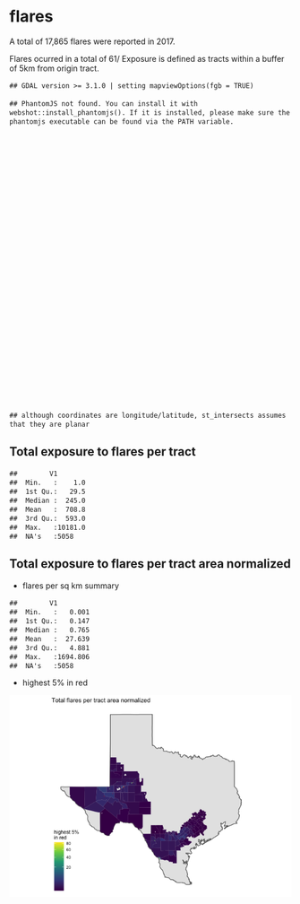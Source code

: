 
# flares

<!-- ```{python} -->
<!-- import wget -->
<!-- from zipfile import ZipFile -->
<!-- import os -->
<!-- url = 'https://www2.census.gov/geo/tiger/TIGER2016/TRACT/tl_2016_48_tract.zip' -->
<!-- wget.download(url, os.path.expanduser('~/tmp')) -->
<!-- file_name = os.path.expanduser('~/tmp/tl_2016_48_tract.zip') -->
<!-- ZipFile(file_name, 'r').extractall(os.path.expanduser('~/tmp/tl_2016_48_tract/')) -->
<!-- os.system("ls ~/tmp/tl_2016_48_tract/") -->
<!-- ``` -->

A total of 17,865 flares were reported in 2017.

Flares ocurred in a total of 61/ Exposure is defined as tracts within a
buffer of 5km from origin tract.

    ## GDAL version >= 3.1.0 | setting mapviewOptions(fgb = TRUE)

    ## PhantomJS not found. You can install it with webshot::install_phantomjs(). If it is installed, please make sure the phantomjs executable can be found via the PATH variable.

<div id="htmlwidget-e7913da7406e9b77e9c3" style="width:672px;height:480px;" class="leaflet html-widget"></div>
<script type="application/json" data-for="htmlwidget-e7913da7406e9b77e9c3">{"x":{"options":{"minZoom":1,"maxZoom":52,"crs":{"crsClass":"L.CRS.EPSG3857","code":null,"proj4def":null,"projectedBounds":null,"options":{}},"preferCanvas":false,"bounceAtZoomLimits":false,"maxBounds":[[[-90,-370]],[[90,370]]]},"calls":[{"method":"addProviderTiles","args":["CartoDB.Positron","CartoDB.Positron","CartoDB.Positron",{"errorTileUrl":"","noWrap":false,"detectRetina":false,"pane":"tilePane"}]},{"method":"addProviderTiles","args":["CartoDB.DarkMatter","CartoDB.DarkMatter","CartoDB.DarkMatter",{"errorTileUrl":"","noWrap":false,"detectRetina":false,"pane":"tilePane"}]},{"method":"addProviderTiles","args":["OpenStreetMap","OpenStreetMap","OpenStreetMap",{"errorTileUrl":"","noWrap":false,"detectRetina":false,"pane":"tilePane"}]},{"method":"addProviderTiles","args":["Esri.WorldImagery","Esri.WorldImagery","Esri.WorldImagery",{"errorTileUrl":"","noWrap":false,"detectRetina":false,"pane":"tilePane"}]},{"method":"addProviderTiles","args":["OpenTopoMap","OpenTopoMap","OpenTopoMap",{"errorTileUrl":"","noWrap":false,"detectRetina":false,"pane":"tilePane"}]},{"method":"createMapPane","args":["polygon",420]},{"method":"addFlatGeoBuf","args":["origin_buffer_sf","origin_buffer_sf",null,true,"mvFeatureId",{"radius":6,"stroke":true,"color":"#333333","weight":0.5,"opacity":0.9,"fill":true,"fillColor":"#6666FF","fillOpacity":0.6},{"className":"","pane":"polygon"},"mapview-popup",{"radius":{"to":[3,15],"from":[3,15]},"weight":{"to":[1,10],"from":[1,10]},"opacity":{"to":[0,1],"from":[0,1]},"fillOpacity":{"to":[0,1],"from":[0,1]}}]},{"method":"addScaleBar","args":[{"maxWidth":100,"metric":true,"imperial":true,"updateWhenIdle":true,"position":"bottomleft"}]},{"method":"addHomeButton","args":[-104.947396173946,27.5214610577505,-96.2468912698809,33.4136115168716,"origin_buffer_sf","Zoom to origin_buffer_sf","<strong> origin_buffer_sf <\/strong>","bottomright"]},{"method":"addLayersControl","args":[["CartoDB.Positron","CartoDB.DarkMatter","OpenStreetMap","Esri.WorldImagery","OpenTopoMap"],"origin_buffer_sf",{"collapsed":true,"autoZIndex":true,"position":"topleft"}]},{"method":"addLegend","args":[{"colors":["#6666FF"],"labels":["origin_buffer_sf"],"na_color":null,"na_label":"NA","opacity":1,"position":"topright","type":"factor","title":"","extra":null,"layerId":null,"className":"info legend","group":"origin_buffer_sf"}]}],"fitBounds":[27.5214610577505,-104.947396173946,33.4136115168716,-96.2468912698809,[]]},"evals":[],"jsHooks":{"render":[{"code":"function(el, x, data) {\n  return (\n      function(el, x, data) {\n      // get the leaflet map\n      var map = this; //HTMLWidgets.find('#' + el.id);\n      // we need a new div element because we have to handle\n      // the mouseover output separately\n      // debugger;\n      function addElement () {\n      // generate new div Element\n      var newDiv = $(document.createElement('div'));\n      // append at end of leaflet htmlwidget container\n      $(el).append(newDiv);\n      //provide ID and style\n      newDiv.addClass('lnlt');\n      newDiv.css({\n      'position': 'relative',\n      'bottomleft':  '0px',\n      'background-color': 'rgba(255, 255, 255, 0.7)',\n      'box-shadow': '0 0 2px #bbb',\n      'background-clip': 'padding-box',\n      'margin': '0',\n      'padding-left': '5px',\n      'color': '#333',\n      'font': '9px/1.5 \"Helvetica Neue\", Arial, Helvetica, sans-serif',\n      'z-index': '700',\n      });\n      return newDiv;\n      }\n\n\n      // check for already existing lnlt class to not duplicate\n      var lnlt = $(el).find('.lnlt');\n\n      if(!lnlt.length) {\n      lnlt = addElement();\n\n      // grab the special div we generated in the beginning\n      // and put the mousmove output there\n\n      map.on('mousemove', function (e) {\n      if (e.originalEvent.ctrlKey) {\n      if (document.querySelector('.lnlt') === null) lnlt = addElement();\n      lnlt.text(\n                           ' lon: ' + (e.latlng.lng).toFixed(5) +\n                           ' | lat: ' + (e.latlng.lat).toFixed(5) +\n                           ' | zoom: ' + map.getZoom() +\n                           ' | x: ' + L.CRS.EPSG3857.project(e.latlng).x.toFixed(0) +\n                           ' | y: ' + L.CRS.EPSG3857.project(e.latlng).y.toFixed(0) +\n                           ' | epsg: 3857 ' +\n                           ' | proj4: +proj=merc +a=6378137 +b=6378137 +lat_ts=0.0 +lon_0=0.0 +x_0=0.0 +y_0=0 +k=1.0 +units=m +nadgrids=@null +no_defs ');\n      } else {\n      if (document.querySelector('.lnlt') === null) lnlt = addElement();\n      lnlt.text(\n                      ' lon: ' + (e.latlng.lng).toFixed(5) +\n                      ' | lat: ' + (e.latlng.lat).toFixed(5) +\n                      ' | zoom: ' + map.getZoom() + ' ');\n      }\n      });\n\n      // remove the lnlt div when mouse leaves map\n      map.on('mouseout', function (e) {\n      var strip = document.querySelector('.lnlt');\n      if( strip !==null) strip.remove();\n      });\n\n      };\n\n      //$(el).keypress(67, function(e) {\n      map.on('preclick', function(e) {\n      if (e.originalEvent.ctrlKey) {\n      if (document.querySelector('.lnlt') === null) lnlt = addElement();\n      lnlt.text(\n                      ' lon: ' + (e.latlng.lng).toFixed(5) +\n                      ' | lat: ' + (e.latlng.lat).toFixed(5) +\n                      ' | zoom: ' + map.getZoom() + ' ');\n      var txt = document.querySelector('.lnlt').textContent;\n      console.log(txt);\n      //txt.innerText.focus();\n      //txt.select();\n      setClipboardText('\"' + txt + '\"');\n      }\n      });\n\n      }\n      ).call(this.getMap(), el, x, data);\n}","data":null},{"code":"function(el, x, data) {\n  return (function(el,x,data){\n           var map = this;\n\n           map.on('keypress', function(e) {\n               console.log(e.originalEvent.code);\n               var key = e.originalEvent.code;\n               if (key === 'KeyE') {\n                   var bb = this.getBounds();\n                   var txt = JSON.stringify(bb);\n                   console.log(txt);\n\n                   setClipboardText('\\'' + txt + '\\'');\n               }\n           })\n        }).call(this.getMap(), el, x, data);\n}","data":null}]}}</script>

    ## although coordinates are longitude/latitude, st_intersects assumes that they are planar

## Total exposure to flares per tract

    ##        V1         
    ##  Min.   :    1.0  
    ##  1st Qu.:   29.5  
    ##  Median :  245.0  
    ##  Mean   :  708.8  
    ##  3rd Qu.:  593.0  
    ##  Max.   :10181.0  
    ##  NA's   :5058

## Total exposure to flares per tract area normalized

-   flares per sq km summary

<!-- -->

    ##        V1          
    ##  Min.   :   0.001  
    ##  1st Qu.:   0.147  
    ##  Median :   0.765  
    ##  Mean   :  27.639  
    ##  3rd Qu.:   4.881  
    ##  Max.   :1694.806  
    ##  NA's   :5058

-   highest 5% in red

![](5km_files/figure-gfm/unnamed-chunk-15-1.png)<!-- -->

<div id="htmlwidget-00ba4b35d77ff178e6e2" style="width:672px;height:480px;" class="leaflet html-widget"></div>
<script type="application/json" data-for="htmlwidget-00ba4b35d77ff178e6e2">{"x":{"options":{"crs":{"crsClass":"L.CRS.EPSG3857","code":null,"proj4def":null,"projectedBounds":null,"options":{}}},"calls":[{"method":"addProviderTiles","args":["OpenStreetMap",null,null,{"errorTileUrl":"","noWrap":false,"detectRetina":false}]},{"method":"addPolygons","args":[[[[{"lng":[-101.465836,-101.464688,-101.464373,-101.463241,-101.462066,-101.461173,-101.460312,-101.460308,-101.460472,-101.459801,-101.458669,-101.457618,-101.457702,-101.458004,-101.458355,-101.458507,-101.458613,-101.458668,-101.458949,-101.459259,-101.459541,-101.459587,-101.459472,-101.458779,-101.459057,-101.459326,-101.459456,-101.459544,-101.459629,-101.45971,-101.459818,-101.460025,-101.460223,-101.460321,-101.460391,-101.460533,-101.460711,-101.460755,-101.46102,-101.461513,-101.461737,-101.461876,-101.463109,-101.462543,-101.462084,-101.45975,-101.459331,-101.458752,-101.458304,-101.457805,-101.457323,-101.456844,-101.455915,-101.454793,-101.453491,-101.453226,-101.452966,-101.452908,-101.452712,-101.452643,-101.452453,-101.452409,-101.452163,-101.451896,-101.45176,-101.451501,-101.451374,-101.451225,-101.451092,-101.450825,-101.450591,-101.45056,-101.45018,-101.450074,-101.449912,-101.449805,-101.44969,-101.449517,-101.449313,-101.449173,-101.449038,-101.448896,-101.448065,-101.448039,-101.447979,-101.447688,-101.447561,-101.44718,-101.446797,-101.447582,-101.448534,-101.448603,-101.44865,-101.448674,-101.448745,-101.448984,-101.449238,-101.449391,-101.449477,-101.449874,-101.451056,-101.451102,-101.451263,-101.45138,-101.451515,-101.451586,-101.451619,-101.451645,-101.451703,-101.451774,-101.45189,-101.451935,-101.45211,-101.452233,-101.452479,-101.45255,-101.452608,-101.452686,-101.452731,-101.452964,-101.453106,-101.45319,-101.453332,-101.453416,-101.453636,-101.454438,-101.454858,-101.454949,-101.455026,-101.455046,-101.455033,-101.455065,-101.455214,-101.455492,-101.455731,-101.455977,-101.456099,-101.456119,-101.456151,-101.456177,-101.456319,-101.456416,-101.456629,-101.456726,-101.456733,-101.45672,-101.456578,-101.456577,-101.456616,-101.456778,-101.456868,-101.457347,-101.45756,-101.457787,-101.457793,-101.457787,-101.457754,-101.457754,-101.457761,-101.45778,-101.457858,-101.457994,-101.458188,-101.458356,-101.458744,-101.459371,-101.459875,-101.460082,-101.460185,-101.460301,-101.460489,-101.460547,-101.46057,-101.460573,-101.460663,-101.460701,-101.460844,-101.460961,-101.462092,-101.462654,-101.463094,-101.463173,-101.463475,-101.463564,-101.46359,-101.463681,-101.463822,-101.463854,-101.464153,-101.4643,-101.464386,-101.46469,-101.464995,-101.465309,-101.465457,-101.465543,-101.465836],"lat":[32.239654,32.239933,32.238956,32.239213,32.239486,32.239699,32.239868,32.240012,32.240599,32.240747,32.24101,32.241249,32.241497,32.242447,32.24342,32.243949,32.244295,32.244441,32.245438,32.24642,32.247273,32.247357,32.247389,32.247587,32.248514,32.249384,32.24978,32.249993,32.250062,32.250137,32.250214,32.250345,32.250418,32.250708,32.250943,32.251392,32.251669,32.251776,32.252228,32.252468,32.252573,32.252626,32.2546,32.254845,32.255023,32.255986,32.256138,32.256234,32.256341,32.256379,32.256417,32.256456,32.256552,32.256811,32.257128,32.256307,32.255466,32.255274,32.254643,32.254446,32.253755,32.253611,32.252791,32.251939,32.251503,32.2507,32.250279,32.249785,32.249361,32.248461,32.247718,32.247619,32.24642,32.246066,32.245545,32.245168,32.244771,32.244222,32.243558,32.24317,32.242708,32.242204,32.239531,32.239446,32.239249,32.238293,32.237893,32.236626,32.235355,32.235155,32.236294,32.236404,32.236522,32.236644,32.238072,32.238031,32.237971,32.237955,32.237948,32.237955,32.237982,32.237938,32.237698,32.237603,32.237522,32.237467,32.237428,32.237361,32.236884,32.236736,32.23662,32.236604,32.236587,32.23657,32.236582,32.236598,32.236626,32.236669,32.236714,32.237126,32.237225,32.237268,32.237291,32.237312,32.237312,32.237175,32.237076,32.237026,32.236933,32.236845,32.236488,32.236389,32.236251,32.236069,32.235801,32.235493,32.235311,32.235267,32.235059,32.23502,32.234872,32.234811,32.234679,32.234575,32.234541,32.234476,32.234273,32.234178,32.234146,32.234057,32.234042,32.23402,32.234046,32.234206,32.234256,32.234311,32.234426,32.23453,32.234564,32.234591,32.234641,32.234641,32.234597,32.234492,32.234096,32.233629,32.233217,32.232991,32.23276,32.232552,32.232298,32.232238,32.232152,32.232138,32.231974,32.231934,32.231782,32.231579,32.230995,32.230809,32.23062,32.230863,32.231596,32.231828,32.231944,32.232247,32.23276,32.232869,32.233849,32.234524,32.2348,32.235768,32.2367,32.237705,32.238304,32.238701,32.239654]}]],[[{"lng":[-102.316873,-102.316301,-102.31564,-102.315087,-102.314541,-102.312664,-102.31194,-102.311499,-102.311261,-102.311049,-102.310857,-102.310681,-102.310517,-102.310362,-102.310209,-102.310056,-102.30954,-102.308594,-102.308504,-102.308332,-102.308123,-102.307925,-102.30777,-102.307645,-102.307476,-102.307235,-102.30708,-102.307076,-102.307063,-102.307041,-102.306992,-102.306903,-102.306796,-102.306693,-102.306234,-102.305815,-102.305581,-102.305269,-102.305226,-102.304671,-102.304089,-102.303017,-102.302812,-102.302645,-102.302384,-102.30224,-102.301907,-102.301617,-102.301553,-102.301514,-102.301494,-102.30148,-102.301471,-102.301476,-102.301511,-102.301729,-102.301789,-102.301896,-102.30193,-102.301928,-102.30192,-102.301905,-102.30188,-102.301714,-102.301451,-102.301183,-102.300788,-102.300392,-102.300195,-102.299859,-102.299435,-102.29942,-102.299019,-102.29895,-102.3012,-102.304799,-102.305738,-102.306825,-102.307774,-102.309186,-102.309288,-102.310293,-102.3105,-102.310715,-102.311058,-102.311346,-102.311944,-102.313415,-102.314143,-102.314902,-102.315574,-102.316375,-102.316873],"lat":[31.894429,31.894525,31.894635,31.894728,31.894819,31.895142,31.895273,31.895361,31.895428,31.895494,31.895562,31.895634,31.89571,31.895793,31.895884,31.895985,31.896292,31.896972,31.897029,31.897139,31.897258,31.897351,31.897409,31.897443,31.897473,31.897498,31.897509,31.89737,31.897211,31.897018,31.896844,31.89666,31.896524,31.896411,31.895992,31.895608,31.895364,31.894975,31.89492,31.894221,31.893488,31.892139,31.891932,31.891818,31.891681,31.891629,31.891539,31.891508,31.891501,31.891488,31.891471,31.89144,31.891379,31.891293,31.891095,31.89043,31.890245,31.88992,31.88973,31.889568,31.88949,31.889406,31.889305,31.888772,31.887952,31.887119,31.886011,31.884763,31.884183,31.883127,31.881767,31.881628,31.880393,31.880309,31.879155,31.8773,31.876814,31.876245,31.875768,31.875024,31.874971,31.87445,31.874825,31.875277,31.876076,31.876982,31.878788,31.883438,31.885773,31.888129,31.890329,31.892878,31.894429]}]],[[{"lng":[-102.115844,-102.114822,-102.113113,-102.110756,-102.110695,-102.110664,-102.110633,-102.110603,-102.11058,-102.11055,-102.110428,-102.110222,-102.109817,-102.10942,-102.108887,-102.108543,-102.106513,-102.105796,-102.104904,-102.103996,-102.103393,-102.102417,-102.102112,-102.101303,-102.101044,-102.099815,-102.098655,-102.097526,-102.096404,-102.095291,-102.094169,-102.093055,-102.092727,-102.092628,-102.091933,-102.09108,-102.090812,-102.089737,-102.088554,-102.087455,-102.086334,-102.08522,-102.084098,-102.084037,-102.083641,-102.083259,-102.083137,-102.083076,-102.083007,-102.082946,-102.08261,-102.082282,-102.082236,-102.082214,-102.081947,-102.081611,-102.080444,-102.079223,-102.077995,-102.077964,-102.077949,-102.079162,-102.080436,-102.083617,-102.084526,-102.085631,-102.086456,-102.089386,-102.092857,-102.093543,-102.094345,-102.095924,-102.099998,-102.101608,-102.105293,-102.108085,-102.111045,-102.111084,-102.11116,-102.111205,-102.111251,-102.11129,-102.111351,-102.111381,-102.11145,-102.111495,-102.111511,-102.11151,-102.111511,-102.111503,-102.111503,-102.111488,-102.111488,-102.111496,-102.111495,-102.111503,-102.111503,-102.111511,-102.11151,-102.111519,-102.111518,-102.111526,-102.111526,-102.111533,-102.111541,-102.111541,-102.111549,-102.111564,-102.11158,-102.111587,-102.111602,-102.11161,-102.11161,-102.111625,-102.111641,-102.111648,-102.111656,-102.111671,-102.111679,-102.111686,-102.111694,-102.111709,-102.111716,-102.111778,-102.111915,-102.112025,-102.112197,-102.112205,-102.112464,-102.112777,-102.112884,-102.113044,-102.113319,-102.113563,-102.113586,-102.113861,-102.114135,-102.114403,-102.114677,-102.114914,-102.114944,-102.115219,-102.115844],"lat":[31.991648,31.991886,31.992291,31.992849,31.992861,31.992864,31.992871,31.992872,31.992878,31.992882,31.992895,31.992931,31.993012,31.993098,31.993223,31.993308,31.993791,31.993971,31.994183,31.994398,31.994542,31.994777,31.994849,31.995042,31.995104,31.995398,31.995672,31.995939,31.996208,31.996474,31.996743,31.997009,31.997091,31.997109,31.997269,31.997464,31.997525,31.997769,31.998039,31.998302,31.998565,31.998826,31.999091,31.999108,31.9992,31.99929,31.999324,31.999336,31.999352,31.999364,31.99834,31.997322,31.997179,31.99712,31.996303,31.995274,31.995299,31.995318,31.995341,31.994038,31.993672,31.993038,31.992366,31.990724,31.990253,31.989681,31.989252,31.987727,31.985965,31.985607,31.985188,31.984377,31.982286,31.981452,31.979541,31.978106,31.976578,31.976556,31.976797,31.976933,31.977089,31.977217,31.977466,31.977593,31.977973,31.978357,31.978518,31.978842,31.978924,31.979005,31.979081,31.979166,31.979304,31.979315,31.979342,31.979358,31.979385,31.979399,31.979413,31.979424,31.97944,31.979454,31.979467,31.979481,31.979492,31.979506,31.979517,31.979547,31.97957,31.979595,31.979609,31.97962,31.979634,31.979645,31.979668,31.97968,31.979691,31.979705,31.979714,31.979726,31.979735,31.979746,31.979758,31.979804,31.979909,31.980054,31.980283,31.980303,31.981103,31.982079,31.982422,31.982924,31.983771,31.984538,31.984624,31.985474,31.986323,31.987174,31.988026,31.988782,31.988873,31.989724,31.991648]}]],[[{"lng":[-102.146026,-102.145972,-102.145927,-102.145873,-102.145767,-102.145713,-102.145652,-102.145591,-102.14553,-102.145469,-102.145408,-102.145347,-102.145278,-102.145134,-102.145065,-102.144996,-102.144927,-102.144851,-102.144775,-102.144706,-102.14463,-102.144546,-102.14447,-102.14373,-102.143516,-102.141235,-102.139571,-102.138747,-102.138419,-102.138374,-102.13832,-102.138267,-102.138221,-102.138168,-102.138115,-102.138008,-102.137954,-102.137901,-102.137848,-102.137794,-102.13774,-102.137687,-102.137573,-102.137519,-102.137412,-102.137351,-102.137191,-102.13713,-102.137077,-102.137016,-102.136962,-102.136901,-102.136795,-102.136688,-102.136123,-102.135093,-102.133972,-102.133919,-102.133766,-102.133712,-102.133659,-102.133613,-102.133559,-102.133514,-102.133407,-102.133361,-102.133308,-102.133262,-102.133208,-102.133163,-102.133109,-102.132385,-102.129516,-102.128135,-102.126075,-102.125045,-102.124008,-102.123626,-102.122993,-102.122047,-102.121108,-102.120811,-102.12001,-102.11972,-102.118659,-102.118507,-102.115844,-102.115219,-102.114944,-102.114914,-102.114677,-102.114403,-102.114135,-102.113861,-102.113586,-102.113563,-102.113319,-102.113044,-102.112884,-102.112777,-102.112464,-102.112205,-102.112197,-102.112025,-102.111915,-102.113693,-102.11386,-102.114074,-102.11547,-102.115493,-102.115524,-102.115547,-102.115577,-102.1156,-102.115631,-102.115661,-102.115684,-102.115715,-102.115745,-102.115768,-102.115814,-102.115928,-102.116035,-102.116073,-102.116149,-102.116188,-102.116226,-102.116386,-102.116554,-102.116592,-102.11663,-102.116676,-102.11673,-102.119292,-102.120315,-102.121353,-102.122268,-102.122375,-102.123443,-102.124511,-102.125533,-102.126564,-102.127594,-102.13031,-102.134399,-102.137481,-102.138504,-102.139534,-102.140563,-102.141586,-102.142471,-102.142616,-102.143646,-102.144676,-102.146484,-102.146026],"lat":[31.982617,31.982691,31.982759,31.982833,31.98297,31.983036,31.983107,31.983176,31.983237,31.983301,31.983368,31.983429,31.983491,31.983621,31.98368,31.983737,31.983792,31.983849,31.983904,31.983956,31.984011,31.984061,31.984111,31.984545,31.984669,31.98597,31.986922,31.987395,31.987586,31.987605,31.987631,31.98765,31.987671,31.987693,31.98771,31.987748,31.987765,31.987779,31.987791,31.987808,31.987821,31.987835,31.987857,31.98787,31.987885,31.987891,31.987912,31.987917,31.987918,31.987921,31.987925,31.987923,31.987925,31.987923,31.987861,31.987725,31.987569,31.987563,31.987559,31.987563,31.987562,31.987563,31.987566,31.98757,31.987576,31.987582,31.987587,31.987593,31.987603,31.987613,31.987621,31.987808,31.988473,31.988796,31.98927,31.98951,31.98975,31.989839,31.989984,31.990204,31.990422,31.990494,31.990679,31.990744,31.990988,31.991025,31.991648,31.989724,31.988873,31.988782,31.988026,31.987174,31.986323,31.985474,31.984624,31.984538,31.983771,31.982924,31.982422,31.982079,31.981103,31.980303,31.980283,31.980054,31.979909,31.978096,31.978222,31.978373,31.979374,31.979388,31.979405,31.979421,31.979433,31.979449,31.979464,31.979476,31.979492,31.979506,31.979516,31.97953,31.979547,31.979585,31.979619,31.979632,31.979649,31.979659,31.979667,31.979693,31.97971,31.979711,31.979714,31.979713,31.979714,31.979899,31.979971,31.980045,31.980113,31.980115,31.980193,31.980269,31.980342,31.980413,31.980488,31.980678,31.980964,31.981183,31.981253,31.981328,31.981403,31.981474,31.981539,31.981547,31.981619,31.98169,31.981823,31.982617]}]],[[{"lng":[-102.095924,-102.094345,-102.093543,-102.092857,-102.089386,-102.086456,-102.085631,-102.084526,-102.083617,-102.080436,-102.079162,-102.077949,-102.076263,-102.075591,-102.074317,-102.074264,-102.07296,-102.0708,-102.070678,-102.07067,-102.07064,-102.070609,-102.070579,-102.070549,-102.070518,-102.070488,-102.070457,-102.070434,-102.070403,-102.070403,-102.070403,-102.070396,-102.070396,-102.070389,-102.070388,-102.070389,-102.070381,-102.070373,-102.069786,-102.06948,-102.06887,-102.067863,-102.066848,-102.066505,-102.066238,-102.066185,-102.066169,-102.066139,-102.065116,-102.063995,-102.063848,-102.062873,-102.061752,-102.061652,-102.060638,-102.059509,-102.059057,-102.059021,-102.058891,-102.058837,-102.058601,-102.058586,-102.058555,-102.058357,-102.058326,-102.058212,-102.058166,-102.058135,-102.057655,-102.057571,-102.057525,-102.057456,-102.063705,-102.064071,-102.064773,-102.068465,-102.070815,-102.073944,-102.078346,-102.078407,-102.078529,-102.082426,-102.086486,-102.086677,-102.09082,-102.090881,-102.090927,-102.090995,-102.091087,-102.091163,-102.091263,-102.091277,-102.091293,-102.091308,-102.091323,-102.091339,-102.091347,-102.091369,-102.091619,-102.091717,-102.092018,-102.092559,-102.093124,-102.093681,-102.094283,-102.094658,-102.094817,-102.095092,-102.095398,-102.095718,-102.095924],"lat":[31.984377,31.985188,31.985607,31.985965,31.987727,31.989252,31.989681,31.990253,31.990724,31.992366,31.993038,31.993672,31.99456,31.994885,31.995507,31.995533,31.99621,31.997326,31.997014,31.996563,31.995494,31.994447,31.993403,31.992363,31.991314,31.990268,31.989208,31.988168,31.987283,31.987263,31.987245,31.987227,31.987202,31.987191,31.987182,31.98717,31.987152,31.987125,31.985297,31.984341,31.982435,31.982669,31.982903,31.981833,31.981006,31.981005,31.981009,31.981011,31.981249,31.981509,31.981543,31.981771,31.982029,31.982052,31.98229,31.98255,31.981128,31.981013,31.980617,31.980456,31.979732,31.979687,31.979586,31.978978,31.978862,31.978519,31.978346,31.978213,31.976718,31.976468,31.976316,31.976105,31.974659,31.974577,31.974417,31.973549,31.973002,31.972269,31.971244,31.971227,31.971198,31.970288,31.969341,31.969298,31.968334,31.968525,31.968672,31.968888,31.969239,31.969597,31.97033,31.970384,31.970464,31.970518,31.970568,31.970598,31.970625,31.970675,31.971464,31.971772,31.972719,31.974415,31.976166,31.977903,31.979756,31.98091,31.981421,31.98227,31.983215,31.984201,31.984377]}]],[[{"lng":[-102.0708,-102.068367,-102.068275,-102.06565,-102.06514,-102.064979,-102.064162,-102.060783,-102.053741,-102.050094,-102.049659,-102.049613,-102.047233,-102.046905,-102.046585,-102.046256,-102.045486,-102.045463,-102.045173,-102.044662,-102.044524,-102.044151,-102.042793,-102.042763,-102.042251,-102.041671,-102.041572,-102.041404,-102.041343,-102.041809,-102.042091,-102.042373,-102.042655,-102.042945,-102.045616,-102.052345,-102.053382,-102.054153,-102.055396,-102.057456,-102.057525,-102.057571,-102.057655,-102.058135,-102.058166,-102.058212,-102.058326,-102.058357,-102.058555,-102.058586,-102.058601,-102.058837,-102.058891,-102.059021,-102.059057,-102.059509,-102.060638,-102.061652,-102.061752,-102.062873,-102.063848,-102.063995,-102.065116,-102.066139,-102.066169,-102.066185,-102.066238,-102.066505,-102.066848,-102.067863,-102.06887,-102.06948,-102.069786,-102.070373,-102.070381,-102.070389,-102.070388,-102.070389,-102.070396,-102.070396,-102.070403,-102.070403,-102.070403,-102.070434,-102.070457,-102.070488,-102.070518,-102.070549,-102.070579,-102.070609,-102.07064,-102.07067,-102.070678,-102.0708],"lat":[31.997326,31.998586,31.998634,31.999993,32.000254,32.000337,32.000759,32.002508,32.006148,32.008029,32.006957,32.00682,31.999446,31.998426,31.997418,31.996407,31.994015,31.99395,31.993075,31.991427,31.990988,31.989796,31.985488,31.9854,31.983758,31.981968,31.981659,31.98116,31.980969,31.980772,31.980659,31.980551,31.980445,31.980341,31.9795,31.977384,31.977084,31.976883,31.97658,31.976105,31.976316,31.976468,31.976718,31.978213,31.978346,31.978519,31.978862,31.978978,31.979586,31.979687,31.979732,31.980456,31.980617,31.981013,31.981128,31.98255,31.98229,31.982052,31.982029,31.981771,31.981543,31.981509,31.981249,31.981011,31.981009,31.981005,31.981006,31.981833,31.982903,31.982669,31.982435,31.984341,31.985297,31.987125,31.987152,31.98717,31.987182,31.987191,31.987202,31.987227,31.987245,31.987263,31.987283,31.988168,31.989208,31.990268,31.991314,31.992363,31.993403,31.994447,31.995494,31.996563,31.997014,31.997326]}]],[[{"lng":[-103.512033,-103.511969,-103.511778,-103.511715,-103.511643,-103.511495,-103.511428,-103.511357,-103.511117,-103.510411,-103.510175,-103.510043,-103.50965,-103.509519,-103.509472,-103.50933,-103.509284,-103.509237,-103.509097,-103.509051,-103.50867,-103.508612,-103.507444,-103.507247,-103.506794,-103.506746,-103.506605,-103.506558,-103.506488,-103.506406,-103.506283,-103.506215,-103.506196,-103.50614,-103.506122,-103.505687,-103.504383,-103.504234,-103.503949,-103.503769,-103.503232,-103.503053,-103.502873,-103.502336,-103.502157,-103.502103,-103.501943,-103.50189,-103.502048,-103.502119,-103.502494,-103.502641,-103.502801,-103.502822,-103.503305,-103.503467,-103.503616,-103.504063,-103.504212,-103.50427,-103.50436,-103.504417,-103.504444,-103.504485,-103.504507,-103.504703,-103.504903,-103.504936,-103.50509,-103.505324,-103.505407,-103.505737,-103.505976,-103.506218,-103.506249,-103.506335,-103.506412,-103.506577,-103.506757,-103.506705,-103.505732,-103.505089,-103.504178,-103.502674,-103.502663,-103.502299,-103.502167,-103.501647,-103.501368,-103.501069,-103.50072,-103.500556,-103.500283,-103.500166,-103.50012,-103.50005,-103.499783,-103.499534,-103.499361,-103.499116,-103.499095,-103.499033,-103.499013,-103.498473,-103.498286,-103.497413,-103.496928,-103.496734,-103.496467,-103.496232,-103.496213,-103.496008,-103.495993,-103.495882,-103.495892,-103.495918,-103.495928,-103.495938,-103.49594,-103.495954,-103.495955,-103.495956,-103.495972,-103.495979,-103.496026,-103.496097,-103.496208,-103.496261,-103.496379,-103.496431,-103.496589,-103.496642,-103.496565,-103.496337,-103.49631,-103.496261,-103.496069,-103.495496,-103.495305,-103.495264,-103.495216,-103.495203,-103.494788,-103.494781,-103.494819,-103.494777,-103.494663,-103.494658,-103.494517,-103.494332,-103.494322,-103.494236,-103.494124,-103.493791,-103.49368,-103.49357,-103.493241,-103.493132,-103.493019,-103.492683,-103.492572,-103.49238,-103.492041,-103.491802,-103.491608,-103.491576,-103.491483,-103.491452,-103.491242,-103.490613,-103.490404,-103.489634,-103.487324,-103.486555,-103.486533,-103.486467,-103.486446,-103.486357,-103.486252,-103.486071,-103.485971,-103.485857,-103.485672,-103.485516,-103.485401,-103.485037,-103.484796,-103.483944,-103.483633,-103.483574,-103.483543,-103.483427,-103.483105,-103.482975,-103.482823,-103.482814,-103.482755,-103.482665,-103.482549,-103.482477,-103.482092,-103.48094,-103.480557,-103.480619,-103.480797,-103.480808,-103.48088,-103.481085,-103.481223,-103.481289,-103.481371,-103.481215,-103.48027,-103.480394,-103.480481,-103.480725,-103.480831,-103.480895,-103.480998,-103.481104,-103.48118,-103.481398,-103.481416,-103.481605,-103.481745,-103.481973,-103.482046,-103.482253,-103.482444,-103.483018,-103.48321,-103.483602,-103.48478,-103.485173,-103.485367,-103.485952,-103.486147,-103.486344,-103.486939,-103.487137,-103.487331,-103.487916,-103.488111,-103.488308,-103.4889,-103.489098,-103.489296,-103.489892,-103.490091,-103.490279,-103.490846,-103.491035,-103.491241,-103.491863,-103.49207,-103.492278,-103.492902,-103.493111,-103.49302,-103.492747,-103.492657,-103.492569,-103.492306,-103.492219,-103.492128,-103.491857,-103.491767,-103.491967,-103.492567,-103.492768,-103.492966,-103.493562,-103.493761,-103.493958,-103.494552,-103.49475,-103.494945,-103.495531,-103.495727,-103.495816,-103.496083,-103.496173,-103.496257,-103.496512,-103.496597,-103.496693,-103.496983,-103.49708,-103.49727,-103.497841,-103.498032,-103.498232,-103.498833,-103.499034,-103.499235,-103.499838,-103.50004,-103.500236,-103.500512,-103.500821,-103.501016,-103.501107,-103.501235,-103.501369,-103.501453,-103.501654,-103.50226,-103.502462,-103.502547,-103.502805,-103.502891,-103.502982,-103.503258,-103.50335,-103.503438,-103.503705,-103.503794,-103.503887,-103.504166,-103.504259,-103.504344,-103.504489,-103.504616,-103.504713,-103.504906,-103.505487,-103.505681,-103.505875,-103.506457,-103.506652,-103.506852,-103.507452,-103.507653,-103.507846,-103.508426,-103.50862,-103.508818,-103.509415,-103.509615,-103.509685,-103.509895,-103.509965,-103.509981,-103.510032,-103.51005,-103.510082,-103.510089,-103.510205,-103.510244,-103.51027,-103.510351,-103.510378,-103.510593,-103.510908,-103.511241,-103.511458,-103.511562,-103.511876,-103.511981,-103.511993,-103.512024,-103.512027,-103.512033],"lat":[31.426819,31.426854,31.426959,31.426995,31.427034,31.427117,31.427153,31.427193,31.427326,31.427712,31.427842,31.427921,31.42816,31.428241,31.428269,31.428354,31.428383,31.428413,31.428506,31.428537,31.428788,31.42882,31.429483,31.429595,31.429855,31.429882,31.429962,31.42999,31.430029,31.430077,31.430152,31.430195,31.430206,31.430241,31.430253,31.430491,31.431206,31.431289,31.431445,31.431546,31.431851,31.431954,31.432051,31.432342,31.43244,31.432472,31.432571,31.432604,31.432793,31.432878,31.433385,31.433584,31.433756,31.433784,31.434436,31.434654,31.434842,31.435407,31.435596,31.435674,31.435795,31.435878,31.435908,31.435953,31.435983,31.436247,31.436493,31.436539,31.436747,31.437046,31.437185,31.437583,31.437906,31.438212,31.438251,31.438349,31.43842,31.438539,31.438658,31.438703,31.439205,31.439555,31.440033,31.440857,31.440863,31.441088,31.44116,31.441428,31.440847,31.440223,31.439446,31.439097,31.438515,31.438265,31.438172,31.438033,31.437497,31.436922,31.436586,31.436112,31.436126,31.436168,31.436183,31.436559,31.43669,31.437337,31.43778,31.437958,31.438248,31.438251,31.438319,31.439077,31.439131,31.43877,31.43857,31.438079,31.437693,31.436839,31.436687,31.436314,31.436263,31.436144,31.436045,31.436006,31.435844,31.435704,31.435547,31.435463,31.435279,31.435196,31.434949,31.434867,31.434893,31.434971,31.434981,31.434998,31.435066,31.435272,31.435341,31.435204,31.435094,31.435071,31.434312,31.434298,31.434116,31.434041,31.433841,31.433831,31.433581,31.433218,31.433192,31.432967,31.432734,31.432038,31.431807,31.431568,31.430852,31.430614,31.430381,31.429683,31.429451,31.429528,31.429666,31.429751,31.429821,31.429763,31.42959,31.429533,31.429602,31.429809,31.429879,31.430138,31.430915,31.431175,31.431141,31.431041,31.431008,31.430781,31.43051,31.430111,31.42989,31.42993,31.429996,31.430042,31.430076,31.430208,31.430297,31.430594,31.430694,31.430706,31.430725,31.430767,31.430885,31.430923,31.430969,31.430957,31.430823,31.430616,31.430389,31.430246,31.430463,31.431115,31.431333,31.431061,31.430291,31.430247,31.429978,31.429099,31.428485,31.428263,31.428099,31.42816,31.428443,31.427957,31.427621,31.42649,31.426001,31.425709,31.425249,31.424838,31.424549,31.424601,31.424606,31.424628,31.424598,31.424515,31.424482,31.424393,31.424331,31.424147,31.424086,31.42395,31.423546,31.423412,31.423344,31.423141,31.423074,31.423006,31.422804,31.422737,31.422666,31.422456,31.422386,31.422315,31.422105,31.422035,31.421968,31.421771,31.421706,31.421637,31.421432,31.421364,31.421297,31.421096,31.421029,31.420955,31.420734,31.420661,31.420467,31.419885,31.419692,31.419497,31.418914,31.41872,31.418525,31.417943,31.417749,31.417681,31.417481,31.417414,31.417346,31.417146,31.41708,31.417012,31.416811,31.416745,31.416677,31.416476,31.416409,31.416601,31.417177,31.417369,31.417558,31.418125,31.418315,31.418514,31.419112,31.419312,31.419242,31.419036,31.418968,31.418901,31.418704,31.418638,31.418568,31.418361,31.418292,31.418231,31.418146,31.418041,31.417976,31.418166,31.41843,31.418742,31.418936,31.418868,31.418666,31.418599,31.41879,31.419365,31.419557,31.419755,31.420351,31.42055,31.420743,31.421322,31.421516,31.421708,31.422285,31.422478,31.422675,31.423006,31.423259,31.423452,31.423383,31.42318,31.423113,31.423043,31.422836,31.422767,31.422699,31.422497,31.42243,31.422364,31.422168,31.422103,31.422031,31.421819,31.421749,31.421898,31.422346,31.422496,31.422532,31.422642,31.422679,31.422746,31.422761,31.423008,31.423091,31.423148,31.423321,31.423379,31.423835,31.424504,31.425203,31.425659,31.425867,31.426491,31.4267,31.426722,31.426777,31.426793,31.426819]}]],[[{"lng":[-103.529391,-103.529391,-103.529366,-103.529284,-103.52912,-103.529104,-103.528981,-103.52806,-103.527924,-103.527707,-103.527396,-103.526809,-103.526576,-103.526381,-103.526263,-103.526077,-103.525747,-103.525247,-103.524865,-103.5243,-103.524288,-103.524252,-103.524241,-103.524097,-103.523972,-103.523666,-103.52357,-103.523523,-103.522839,-103.522633,-103.521996,-103.520543,-103.519959,-103.519635,-103.51908,-103.518626,-103.517267,-103.516815,-103.516385,-103.515098,-103.514669,-103.51414,-103.51365,-103.512559,-103.512033,-103.512027,-103.512024,-103.511993,-103.511981,-103.511876,-103.511562,-103.511458,-103.511241,-103.510908,-103.510593,-103.510378,-103.510351,-103.51027,-103.510244,-103.510205,-103.510089,-103.510082,-103.51005,-103.510032,-103.509981,-103.509965,-103.509895,-103.509685,-103.509615,-103.509415,-103.508818,-103.50862,-103.508426,-103.507846,-103.507653,-103.507452,-103.506852,-103.506652,-103.506457,-103.505875,-103.505681,-103.505487,-103.504906,-103.504713,-103.504616,-103.504489,-103.504344,-103.504259,-103.504166,-103.503887,-103.503794,-103.503705,-103.503438,-103.50335,-103.503258,-103.502982,-103.502891,-103.502805,-103.502547,-103.502462,-103.50226,-103.501654,-103.501453,-103.501369,-103.501235,-103.501107,-103.501016,-103.500821,-103.500512,-103.500236,-103.50004,-103.499838,-103.499235,-103.499034,-103.498833,-103.498232,-103.498032,-103.497841,-103.49727,-103.49708,-103.496983,-103.496693,-103.496597,-103.496512,-103.496257,-103.496173,-103.496083,-103.495816,-103.495727,-103.495531,-103.494945,-103.49475,-103.494552,-103.493958,-103.493761,-103.493562,-103.492966,-103.492768,-103.492567,-103.491967,-103.491767,-103.491857,-103.492128,-103.492219,-103.492306,-103.492569,-103.492657,-103.492747,-103.49302,-103.493111,-103.492902,-103.492278,-103.49207,-103.491863,-103.491241,-103.491035,-103.490846,-103.490279,-103.490091,-103.489892,-103.489296,-103.489098,-103.4889,-103.488308,-103.488111,-103.487916,-103.487331,-103.487137,-103.486939,-103.486344,-103.486147,-103.485952,-103.485367,-103.485173,-103.48478,-103.483602,-103.48321,-103.483018,-103.482444,-103.482253,-103.482046,-103.481973,-103.481745,-103.481605,-103.481416,-103.481398,-103.48118,-103.481257,-103.481492,-103.48157,-103.481705,-103.482111,-103.482247,-103.482299,-103.482459,-103.482513,-103.482711,-103.483308,-103.483507,-103.483969,-103.484296,-103.485363,-103.485829,-103.486002,-103.486523,-103.486697,-103.486721,-103.486796,-103.486821,-103.487017,-103.487607,-103.487804,-103.487998,-103.488583,-103.488778,-103.488699,-103.488465,-103.488387,-103.488363,-103.488292,-103.488269,-103.488479,-103.48883,-103.489105,-103.489312,-103.489175,-103.488767,-103.488631,-103.488601,-103.488514,-103.488486,-103.488479,-103.48846,-103.488454,-103.488565,-103.488586,-103.488806,-103.488904,-103.489017,-103.489143,-103.489524,-103.489651,-103.489666,-103.489715,-103.489731,-103.489747,-103.489795,-103.489811,-103.489847,-103.489956,-103.489993,-103.490196,-103.490807,-103.491011,-103.491042,-103.491135,-103.491166,-103.491383,-103.492035,-103.492253,-103.492354,-103.492657,-103.492759,-103.492985,-103.493046,-103.493664,-103.493891,-103.494094,-103.494712,-103.49491,-103.494962,-103.495053,-103.49512,-103.495174,-103.49533,-103.495798,-103.495954,-103.496157,-103.496442,-103.496772,-103.496978,-103.497054,-103.497282,-103.497358,-103.497486,-103.497872,-103.498001,-103.49809,-103.498359,-103.498449,-103.498569,-103.498708,-103.498928,-103.499048,-103.499252,-103.499864,-103.500068,-103.500242,-103.500721,-103.500766,-103.500943,-103.50098,-103.501031,-103.50107,-103.50111,-103.501148,-103.501164,-103.501334,-103.501416,-103.501503,-103.502232,-103.502509,-103.502858,-103.503905,-103.504255,-103.5045,-103.505235,-103.505481,-103.505509,-103.505595,-103.505624,-103.505798,-103.506321,-103.506496,-103.506544,-103.506691,-103.50674,-103.506976,-103.507686,-103.507923,-103.508246,-103.509216,-103.50954,-103.509584,-103.509719,-103.509764,-103.509969,-103.510136,-103.51125,-103.511622,-103.51168,-103.511855,-103.511914,-103.512093,-103.51263,-103.51281,-103.512994,-103.513547,-103.513732,-103.513824,-103.5141,-103.514192,-103.514344,-103.514803,-103.514956,-103.515135,-103.515673,-103.515853,-103.515945,-103.516224,-103.516317,-103.516596,-103.517278,-103.517434,-103.517715,-103.517659,-103.517638,-103.517626,-103.517576,-103.517571,-103.51755,-103.517554,-103.517556,-103.51754,-103.517643,-103.517952,-103.518056,-103.5181,-103.518201,-103.518235,-103.51828,-103.518303,-103.518375,-103.518399,-103.518581,-103.519128,-103.519252,-103.519312,-103.519546,-103.51959,-103.520375,-103.520447,-103.520734,-103.520771,-103.52105,-103.521176,-103.521998,-103.522315,-103.522335,-103.522397,-103.522418,-103.522457,-103.522578,-103.522618,-103.52283,-103.522973,-103.523376,-103.523469,-103.523682,-103.523762,-103.524004,-103.524085,-103.524114,-103.524218,-103.524624,-103.524754,-103.525071,-103.525508,-103.526017,-103.526072,-103.52633,-103.526632,-103.526905,-103.527125,-103.527606,-103.528167,-103.528583,-103.529137,-103.52919,-103.52924,-103.529328,-103.529331,-103.529369,-103.529393,-103.529391],"lat":[31.416742,31.416769,31.416849,31.416985,31.417127,31.417142,31.417208,31.417784,31.41787,31.417995,31.418145,31.418349,31.418486,31.418628,31.418731,31.418882,31.419103,31.41939,31.419611,31.419921,31.419927,31.419947,31.419954,31.420033,31.420102,31.42027,31.420323,31.42035,31.420748,31.420862,31.421218,31.422059,31.422386,31.422568,31.422915,31.423163,31.423909,31.424158,31.424395,31.425105,31.425343,31.425635,31.425906,31.426521,31.426819,31.426793,31.426777,31.426722,31.4267,31.426491,31.425867,31.425659,31.425203,31.424504,31.423835,31.423379,31.423321,31.423148,31.423091,31.423008,31.422761,31.422746,31.422679,31.422642,31.422532,31.422496,31.422346,31.421898,31.421749,31.421819,31.422031,31.422103,31.422168,31.422364,31.42243,31.422497,31.422699,31.422767,31.422836,31.423043,31.423113,31.42318,31.423383,31.423452,31.423259,31.423006,31.422675,31.422478,31.422285,31.421708,31.421516,31.421322,31.420743,31.42055,31.420351,31.419755,31.419557,31.419365,31.41879,31.418599,31.418666,31.418868,31.418936,31.418742,31.41843,31.418166,31.417976,31.418041,31.418146,31.418231,31.418292,31.418361,31.418568,31.418638,31.418704,31.418901,31.418968,31.419036,31.419242,31.419312,31.419112,31.418514,31.418315,31.418125,31.417558,31.417369,31.417177,31.416601,31.416409,31.416476,31.416677,31.416745,31.416811,31.417012,31.41708,31.417146,31.417346,31.417414,31.417481,31.417681,31.417749,31.417943,31.418525,31.41872,31.418914,31.419497,31.419692,31.419885,31.420467,31.420661,31.420734,31.420955,31.421029,31.421096,31.421297,31.421364,31.421432,31.421637,31.421706,31.421771,31.421968,31.422035,31.422105,31.422315,31.422386,31.422456,31.422666,31.422737,31.422804,31.423006,31.423074,31.423141,31.423344,31.423412,31.423546,31.42395,31.424086,31.424147,31.424331,31.424393,31.424482,31.424515,31.424598,31.424628,31.424606,31.424601,31.424549,31.424201,31.423158,31.422811,31.422226,31.420474,31.41989,31.419642,31.418899,31.418652,31.418582,31.418372,31.418303,31.41814,31.418026,31.417676,31.417524,31.417462,31.417279,31.417219,31.41721,31.417184,31.417176,31.417111,31.416918,31.416854,31.416787,31.416586,31.41652,31.416356,31.415866,31.415703,31.415654,31.41551,31.415462,31.415399,31.415296,31.415192,31.415116,31.414815,31.413913,31.413613,31.413549,31.413357,31.413294,31.413279,31.413237,31.413223,31.413245,31.413249,31.41328,31.413296,31.413315,31.413336,31.4134,31.413422,31.413424,31.413432,31.413435,31.413437,31.413444,31.413447,31.413453,31.413471,31.413478,31.413512,31.413616,31.413651,31.413656,31.413671,31.413676,31.413711,31.413816,31.413852,31.413869,31.41392,31.413938,31.413975,31.413986,31.414084,31.41412,31.414159,31.41428,31.414295,31.414304,31.414322,31.414329,31.414336,31.414362,31.414442,31.414469,31.414511,31.414571,31.414623,31.414656,31.414668,31.414706,31.414719,31.414742,31.414813,31.414837,31.414852,31.4149,31.414916,31.414932,31.414951,31.414986,31.415005,31.415041,31.415152,31.415189,31.415219,31.415303,31.415306,31.415319,31.41515,31.414928,31.414778,31.41465,31.414534,31.414486,31.414555,31.414606,31.414661,31.414786,31.414834,31.41489,31.415061,31.415118,31.41516,31.415289,31.415333,31.415338,31.415353,31.415358,31.415388,31.415478,31.415509,31.415515,31.415534,31.415541,31.415582,31.415707,31.415749,31.415805,31.415974,31.416031,31.41604,31.416067,31.416076,31.416105,31.416132,31.416318,31.416381,31.416392,31.416428,31.416441,31.41647,31.41656,31.416591,31.416619,31.416706,31.416735,31.41675,31.416798,31.416814,31.416841,31.416923,31.416951,31.416983,31.417079,31.417111,31.417129,31.417185,31.417204,31.41711,31.416881,31.416832,31.416744,31.416972,31.417062,31.417106,31.417355,31.417411,31.417478,31.417664,31.417725,31.417899,31.417858,31.417738,31.417698,31.417684,31.417654,31.417642,31.417627,31.417618,31.417595,31.417587,31.417531,31.417365,31.417328,31.417312,31.417249,31.417245,31.417185,31.417184,31.417181,31.417181,31.417177,31.417176,31.417166,31.417163,31.417162,31.417161,31.417161,31.41716,31.417159,31.417159,31.417151,31.417147,31.417133,31.417131,31.417128,31.417126,31.417122,31.417121,31.41712,31.417121,31.417126,31.417122,31.417113,31.41708,31.417015,31.417008,31.416963,31.416911,31.41684,31.416784,31.416635,31.416444,31.416294,31.416095,31.416189,31.416276,31.416473,31.416482,31.416585,31.416651,31.416742]}]],[[{"lng":[-103.522066,-103.522058,-103.521949,-103.521911,-103.521883,-103.521803,-103.521776,-103.521686,-103.521419,-103.521331,-103.521322,-103.521297,-103.521289,-103.521286,-103.521278,-103.521276,-103.521224,-103.52107,-103.521019,-103.520898,-103.520539,-103.520516,-103.520511,-103.520409,-103.520257,-103.519803,-103.519652,-103.519653,-103.519656,-103.519657,-103.519599,-103.519427,-103.51937,-103.519165,-103.518554,-103.51835,-103.51833,-103.518273,-103.518254,-103.518233,-103.518174,-103.518154,-103.518134,-103.518075,-103.518056,-103.517952,-103.517643,-103.51754,-103.517556,-103.517554,-103.51755,-103.517571,-103.517576,-103.517626,-103.517638,-103.517659,-103.517715,-103.517434,-103.517278,-103.516596,-103.516317,-103.516224,-103.515945,-103.515853,-103.515673,-103.515135,-103.514956,-103.514803,-103.514344,-103.514192,-103.5141,-103.513824,-103.513732,-103.513547,-103.512994,-103.51281,-103.51263,-103.512093,-103.511914,-103.511855,-103.51168,-103.511622,-103.51125,-103.510136,-103.509969,-103.509764,-103.509719,-103.509584,-103.50954,-103.509216,-103.508246,-103.507923,-103.507686,-103.506976,-103.50674,-103.506691,-103.506544,-103.506496,-103.506321,-103.505798,-103.505624,-103.505595,-103.505509,-103.505481,-103.505235,-103.5045,-103.504255,-103.503905,-103.502858,-103.502509,-103.502232,-103.501503,-103.501416,-103.501334,-103.501164,-103.501148,-103.50111,-103.50107,-103.501031,-103.50098,-103.500943,-103.500766,-103.500721,-103.500242,-103.500068,-103.499864,-103.499252,-103.499048,-103.498928,-103.498708,-103.498569,-103.498449,-103.498359,-103.49809,-103.498001,-103.497872,-103.497486,-103.497358,-103.497282,-103.497054,-103.496978,-103.496772,-103.496442,-103.496157,-103.495954,-103.495798,-103.49533,-103.495174,-103.49512,-103.495053,-103.494962,-103.49491,-103.494712,-103.494094,-103.493891,-103.493664,-103.493046,-103.492985,-103.492759,-103.492657,-103.492354,-103.492253,-103.492035,-103.491383,-103.491166,-103.491135,-103.491042,-103.491011,-103.490807,-103.490196,-103.489993,-103.489956,-103.489847,-103.489811,-103.489795,-103.489747,-103.489731,-103.489715,-103.489666,-103.489651,-103.489524,-103.489143,-103.489017,-103.488904,-103.488806,-103.488586,-103.488565,-103.488454,-103.488445,-103.48842,-103.488412,-103.488288,-103.488216,-103.487899,-103.487769,-103.487397,-103.48736,-103.486988,-103.486745,-103.48636,-103.486266,-103.485897,-103.485887,-103.48586,-103.485851,-103.485838,-103.485777,-103.485557,-103.485484,-103.485363,-103.485144,-103.484147,-103.483815,-103.483778,-103.483581,-103.482993,-103.482916,-103.482788,-103.482591,-103.482194,-103.482003,-103.481809,-103.481913,-103.481982,-103.48229,-103.482455,-103.482685,-103.482785,-103.482854,-103.48292,-103.483,-103.48308,-103.483199,-103.483417,-103.483688,-103.483939,-103.484343,-103.484566,-103.48478,-103.485081,-103.485308,-103.48554,-103.48575,-103.486028,-103.486398,-103.486444,-103.487327,-103.487368,-103.487491,-103.487533,-103.487803,-103.488616,-103.488887,-103.489181,-103.489323,-103.489549,-103.490065,-103.490109,-103.490361,-103.490601,-103.490724,-103.491235,-103.491322,-103.491562,-103.491808,-103.492105,-103.49255,-103.492799,-103.492934,-103.493573,-103.494013,-103.495589,-103.495905,-103.495924,-103.49671,-103.496812,-103.496829,-103.497125,-103.49723,-103.497514,-103.497543,-103.497924,-103.498246,-103.498373,-103.498662,-103.498779,-103.499131,-103.499249,-103.499284,-103.499412,-103.499503,-103.499677,-103.499767,-103.499825,-103.500018,-103.500199,-103.500375,-103.500526,-103.500684,-103.500934,-103.501217,-103.502068,-103.502352,-103.502668,-103.503616,-103.503889,-103.503933,-103.504025,-103.504228,-103.504339,-103.504362,-103.504433,-103.504533,-103.504632,-103.504712,-103.504869,-103.504945,-103.50561,-103.50565,-103.505743,-103.505874,-103.506118,-103.50649,-103.506844,-103.507084,-103.507339,-103.508104,-103.50836,-103.508752,-103.50993,-103.51018,-103.51031,-103.510487,-103.511021,-103.511199,-103.512198,-103.512274,-103.512502,-103.512579,-103.513093,-103.513948,-103.513988,-103.513763,-103.513629,-103.513475,-103.513443,-103.513349,-103.513318,-103.513308,-103.51328,-103.513271,-103.513202,-103.513115,-103.512992,-103.512922,-103.512915,-103.512871,-103.51275,-103.512718,-103.51267,-103.512653,-103.512606,-103.512591,-103.513663,-103.514342,-103.514583,-103.514884,-103.51524,-103.515591,-103.515937,-103.516327,-103.516779,-103.516908,-103.517265,-103.517476,-103.51771,-103.517999,-103.518115,-103.5183,-103.518481,-103.518602,-103.518514,-103.518509,-103.518508,-103.518542,-103.518601,-103.518677,-103.518813,-103.519516,-103.520063,-103.520255,-103.520637,-103.520853,-103.521501,-103.521718,-103.521795,-103.522028,-103.522106,-103.522066],"lat":[31.39961,31.399646,31.400085,31.400244,31.40039,31.40083,31.400977,31.401402,31.40268,31.403106,31.40314,31.403243,31.403278,31.403295,31.40335,31.403368,31.403613,31.404349,31.404595,31.405106,31.406642,31.406744,31.406765,31.407152,31.40779,31.409704,31.410343,31.410364,31.41043,31.410452,31.410773,31.41174,31.412062,31.412907,31.415442,31.416288,31.416367,31.416606,31.416686,31.416768,31.417017,31.4171,31.417219,31.417578,31.417698,31.417738,31.417858,31.417899,31.417725,31.417664,31.417478,31.417411,31.417355,31.417106,31.417062,31.416972,31.416744,31.416832,31.416881,31.41711,31.417204,31.417185,31.417129,31.417111,31.417079,31.416983,31.416951,31.416923,31.416841,31.416814,31.416798,31.41675,31.416735,31.416706,31.416619,31.416591,31.41656,31.41647,31.416441,31.416428,31.416392,31.416381,31.416318,31.416132,31.416105,31.416076,31.416067,31.41604,31.416031,31.415974,31.415805,31.415749,31.415707,31.415582,31.415541,31.415534,31.415515,31.415509,31.415478,31.415388,31.415358,31.415353,31.415338,31.415333,31.415289,31.41516,31.415118,31.415061,31.41489,31.414834,31.414786,31.414661,31.414606,31.414555,31.414486,31.414534,31.41465,31.414778,31.414928,31.41515,31.415319,31.415306,31.415303,31.415219,31.415189,31.415152,31.415041,31.415005,31.414986,31.414951,31.414932,31.414916,31.4149,31.414852,31.414837,31.414813,31.414742,31.414719,31.414706,31.414668,31.414656,31.414623,31.414571,31.414511,31.414469,31.414442,31.414362,31.414336,31.414329,31.414322,31.414304,31.414295,31.41428,31.414159,31.41412,31.414084,31.413986,31.413975,31.413938,31.41392,31.413869,31.413852,31.413816,31.413711,31.413676,31.413671,31.413656,31.413651,31.413616,31.413512,31.413478,31.413471,31.413453,31.413447,31.413444,31.413437,31.413435,31.413432,31.413424,31.413422,31.4134,31.413336,31.413315,31.413296,31.41328,31.413249,31.413245,31.413223,31.413212,31.41318,31.41317,31.412894,31.412734,31.412076,31.411805,31.410995,31.410914,31.410086,31.409589,31.408781,31.408574,31.407764,31.407743,31.407683,31.407663,31.407652,31.407505,31.407031,31.406874,31.406632,31.406159,31.404004,31.403286,31.403209,31.402813,31.401625,31.401461,31.401234,31.400869,31.400134,31.399774,31.399408,31.399337,31.399313,31.399239,31.399208,31.399217,31.39926,31.399231,31.399213,31.399202,31.399202,31.39922,31.399292,31.399396,31.399492,31.39964,31.399695,31.399734,31.399764,31.399773,31.399762,31.399745,31.399704,31.39959,31.399572,31.399234,31.399217,31.39917,31.399155,31.39905,31.398739,31.398635,31.398516,31.39846,31.398369,31.398167,31.39815,31.398054,31.397962,31.397916,31.397721,31.397685,31.39759,31.397491,31.397373,31.397205,31.397112,31.397061,31.396811,31.39664,31.396034,31.395935,31.39593,31.395728,31.395702,31.395698,31.395645,31.395627,31.395576,31.395572,31.395511,31.395474,31.395465,31.395445,31.395445,31.395446,31.395447,31.395279,31.395063,31.394966,31.394811,31.394766,31.394755,31.394769,31.39479,31.394828,31.394848,31.394869,31.394918,31.394962,31.395096,31.395141,31.3952,31.395378,31.39543,31.395431,31.395033,31.394158,31.393887,31.393863,31.393792,31.393728,31.393688,31.393667,31.393626,31.393609,31.393466,31.393451,31.393419,31.393365,31.393232,31.393031,31.392819,31.392677,31.392526,31.392076,31.391926,31.391706,31.391049,31.39091,31.39081,31.390699,31.390369,31.390259,31.389711,31.389808,31.390101,31.390199,31.390855,31.391946,31.39207,31.392212,31.39292,31.39374,31.39388,31.3943,31.394441,31.394481,31.394605,31.394646,31.394952,31.395342,31.395871,31.396177,31.396207,31.396368,31.396817,31.396944,31.397137,31.3972,31.39739,31.397454,31.397657,31.397787,31.397837,31.397873,31.397906,31.397928,31.39793,31.397902,31.39783,31.397822,31.397803,31.397792,31.397781,31.397768,31.397756,31.397767,31.397795,31.397815,31.398273,31.398397,31.398423,31.3985,31.398597,31.398672,31.398734,31.398923,31.399063,31.399112,31.399205,31.39924,31.399348,31.399384,31.399397,31.399438,31.399452,31.39961]}]],[[{"lng":[-102.896183,-102.895779,-102.895698,-102.89558,-102.894872,-102.894814,-102.89464,-102.894582,-102.894367,-102.893725,-102.893511,-102.893482,-102.893443,-102.893253,-102.89319,-102.893122,-102.89295,-102.892921,-102.892854,-102.892787,-102.892589,-102.892523,-102.892491,-102.892459,-102.892348,-102.892268,-102.892205,-102.892147,-102.891975,-102.891918,-102.891703,-102.891059,-102.890845,-102.890626,-102.889971,-102.889753,-102.88954,-102.888903,-102.888691,-102.888476,-102.887834,-102.88762,-102.887406,-102.886764,-102.886551,-102.886303,-102.886015,-102.885562,-102.885315,-102.885253,-102.88507,-102.885009,-102.885259,-102.886009,-102.88626,-102.88647,-102.887103,-102.887314,-102.887255,-102.887078,-102.88702,-102.886987,-102.886891,-102.88686,-102.886844,-102.886796,-102.886781,-102.886764,-102.886713,-102.886696,-102.886676,-102.886619,-102.8866,-102.886387,-102.886125,-102.885752,-102.885541,-102.884984,-102.884909,-102.883783,-102.883582,-102.883332,-102.883246,-102.882773,-102.882609,-102.882118,-102.881955,-102.881839,-102.88149,-102.881375,-102.881277,-102.880983,-102.880886,-102.880571,-102.879629,-102.879316,-102.878962,-102.8779,-102.877547,-102.877509,-102.877398,-102.877361,-102.875777,-102.874422,-102.87269,-102.87103,-102.87073,-102.870138,-102.869449,-102.868846,-102.86855,-102.868407,-102.865846,-102.86582,-102.865687,-102.865,-102.864936,-102.863354,-102.862845,-102.861761,-102.860103,-102.858427,-102.856679,-102.856639,-102.854727,-102.85458,-102.853829,-102.852763,-102.851584,-102.850837,-102.85034,-102.85007,-102.849304,-102.849011,-102.848856,-102.848576,-102.848381,-102.848302,-102.848065,-102.847986,-102.847497,-102.847468,-102.847127,-102.846187,-102.846029,-102.845868,-102.845703,-102.845538,-102.846007,-102.846278,-102.846564,-102.84726,-102.848264,-102.848342,-102.848998,-102.84914,-102.849568,-102.849711,-102.853652,-102.862473,-102.864427,-102.865475,-102.869417,-102.869798,-102.869816,-102.870946,-102.870997,-102.871346,-102.871935,-102.872683,-102.873198,-102.873803,-102.874054,-102.874102,-102.874426,-102.875126,-102.875379,-102.875873,-102.876518,-102.877174,-102.877789,-102.878435,-102.883604,-102.886196,-102.886843,-102.886881,-102.886997,-102.887036,-102.887985,-102.890836,-102.891786,-102.891784,-102.891783,-102.891783,-102.891771,-102.89181,-102.891806,-102.891804,-102.891798,-102.891788,-102.891758,-102.891749,-102.89165,-102.891566,-102.89155,-102.891504,-102.891489,-102.889857,-102.888915,-102.88886,-102.888092,-102.887117,-102.887071,-102.886933,-102.886888,-102.886755,-102.886357,-102.886225,-102.886145,-102.885906,-102.885827,-102.885724,-102.885415,-102.885313,-102.8852,-102.884864,-102.884752,-102.884829,-102.88506,-102.885138,-102.885211,-102.885433,-102.885507,-102.885582,-102.885808,-102.885884,-102.885669,-102.885027,-102.884813,-102.884599,-102.883959,-102.883746,-102.883821,-102.884047,-102.884123,-102.884198,-102.884423,-102.884499,-102.884573,-102.884797,-102.884872,-102.884656,-102.884008,-102.883793,-102.883869,-102.884097,-102.884174,-102.884384,-102.885015,-102.885226,-102.885445,-102.886103,-102.886323,-102.886535,-102.887171,-102.887384,-102.887597,-102.888238,-102.888452,-102.88953,-102.890475,-102.890774,-102.890916,-102.890929,-102.890989,-102.891329,-102.891475,-102.89208,-102.892104,-102.892441,-102.89272,-102.892783,-102.892972,-102.893035,-102.893054,-102.893111,-102.893131,-102.893149,-102.893175,-102.893206,-102.893225,-102.89327,-102.893408,-102.893454,-102.893513,-102.89369,-102.89375,-102.893534,-102.892889,-102.892674,-102.892734,-102.892915,-102.892976,-102.89304,-102.893235,-102.893301,-102.893357,-102.893528,-102.893585,-102.893796,-102.894432,-102.894644,-102.894715,-102.894931,-102.895003,-102.8951,-102.895146,-102.895309,-102.895456,-102.89563,-102.89568,-102.895819,-102.895911,-102.896053,-102.896183],"lat":[31.601797,31.60222,31.602283,31.602333,31.602572,31.602427,31.601995,31.601851,31.60191,31.602089,31.60215,31.602083,31.601979,31.601463,31.601292,31.60111,31.600642,31.600564,31.600383,31.600201,31.599655,31.599473,31.59939,31.599305,31.599012,31.598802,31.598635,31.598469,31.597973,31.597808,31.597863,31.59803,31.598086,31.598147,31.59833,31.598392,31.59845,31.598625,31.598684,31.598742,31.598917,31.598976,31.599037,31.59922,31.599282,31.599349,31.599428,31.599551,31.599619,31.599454,31.598962,31.598798,31.598729,31.598523,31.598455,31.598396,31.598221,31.598163,31.598002,31.597521,31.597361,31.59728,31.59704,31.59696,31.596916,31.596784,31.59674,31.596692,31.59655,31.596503,31.596449,31.596289,31.596236,31.596294,31.596367,31.596478,31.596541,31.596716,31.59674,31.59715,31.597217,31.597301,31.597331,31.597467,31.597512,31.597649,31.597695,31.597727,31.597823,31.597856,31.597882,31.597964,31.597992,31.598079,31.598341,31.598429,31.598527,31.598822,31.598921,31.598931,31.59896,31.598971,31.599396,31.59976,31.600239,31.600687,31.600767,31.600928,31.60112,31.601287,31.601369,31.60141,31.602083,31.60209,31.602072,31.602233,31.602247,31.602584,31.602701,31.602953,31.603391,31.603841,31.604323,31.604334,31.604875,31.604914,31.605112,31.605394,31.605723,31.605933,31.606054,31.60612,31.606308,31.606386,31.606436,31.606528,31.60662,31.606614,31.606599,31.606594,31.606502,31.606497,31.606418,31.606276,31.606244,31.606213,31.606192,31.606171,31.60585,31.605636,31.605412,31.604851,31.603912,31.603836,31.6032,31.603066,31.602665,31.602532,31.598838,31.590571,31.58874,31.587758,31.584065,31.583707,31.583691,31.582639,31.582592,31.582303,31.581813,31.581289,31.580941,31.580568,31.580425,31.580399,31.580217,31.57985,31.579723,31.5795,31.579227,31.578996,31.578767,31.578574,31.577181,31.576483,31.576304,31.576293,31.576261,31.576251,31.575996,31.575231,31.574977,31.575082,31.575124,31.575188,31.575377,31.57549,31.575559,31.575598,31.575707,31.575823,31.576171,31.576288,31.577654,31.57918,31.579332,31.579789,31.579942,31.580391,31.580638,31.580656,31.580867,31.58112,31.581133,31.581172,31.581186,31.58122,31.581325,31.58136,31.581384,31.581456,31.581481,31.581508,31.581592,31.58162,31.581653,31.581751,31.581785,31.581986,31.582591,31.582793,31.582993,31.583594,31.583795,31.583997,31.584604,31.584807,31.584864,31.585035,31.585093,31.585149,31.585318,31.585375,31.585577,31.586186,31.586389,31.586591,31.587198,31.587401,31.587602,31.588209,31.588411,31.588469,31.588643,31.588702,31.588903,31.589506,31.589707,31.589648,31.589472,31.589414,31.589356,31.589184,31.589127,31.589068,31.588893,31.588835,31.588775,31.588597,31.588538,31.588252,31.58799,31.587898,31.588326,31.588395,31.58859,31.589521,31.589921,31.591761,31.591856,31.592789,31.5936,31.593776,31.594304,31.594481,31.594532,31.594686,31.594738,31.594788,31.594857,31.59494,31.594991,31.595114,31.595483,31.595607,31.595766,31.596243,31.596402,31.596462,31.596643,31.596704,31.596869,31.597367,31.597533,31.597694,31.598178,31.59834,31.598505,31.599001,31.599167,31.599105,31.598921,31.598861,31.599047,31.599606,31.599793,31.600042,31.600154,31.60055,31.600842,31.601116,31.601187,31.601385,31.6015,31.601662,31.601797]}]],[[{"lng":[-102.918079,-102.917889,-102.917322,-102.917133,-102.917041,-102.916768,-102.916677,-102.916393,-102.915542,-102.915259,-102.914976,-102.914127,-102.913844,-102.913772,-102.913556,-102.913485,-102.913274,-102.91264,-102.91243,-102.912219,-102.911588,-102.911378,-102.911312,-102.911118,-102.911053,-102.910734,-102.90978,-102.909462,-102.909136,-102.908157,-102.907832,-102.907706,-102.907329,-102.907204,-102.906189,-102.905067,-102.904689,-102.904492,-102.904375,-102.904025,-102.903909,-102.903806,-102.903497,-102.903395,-102.903333,-102.903149,-102.903088,-102.90298,-102.902659,-102.902552,-102.902397,-102.901931,-102.901777,-102.901541,-102.901218,-102.900833,-102.900598,-102.900378,-102.900002,-102.899718,-102.899498,-102.899278,-102.898787,-102.898619,-102.898401,-102.898581,-102.898656,-102.898722,-102.898832,-102.899122,-102.899428,-102.899548,-102.89991,-102.900031,-102.900103,-102.90032,-102.900393,-102.900476,-102.900728,-102.900812,-102.900899,-102.901162,-102.90125,-102.90143,-102.901972,-102.902153,-102.902288,-102.902695,-102.902831,-102.902552,-102.901715,-102.901437,-102.901153,-102.900302,-102.900019,-102.899757,-102.898974,-102.898713,-102.897854,-102.897531,-102.897186,-102.896874,-102.896601,-102.896398,-102.896183,-102.896053,-102.895911,-102.895819,-102.89568,-102.89563,-102.895456,-102.895309,-102.895146,-102.8951,-102.895003,-102.894931,-102.894715,-102.894644,-102.894432,-102.893796,-102.893585,-102.893528,-102.893357,-102.893301,-102.893235,-102.89304,-102.892976,-102.892915,-102.892734,-102.892674,-102.892889,-102.893534,-102.89375,-102.89369,-102.893513,-102.893454,-102.893408,-102.89327,-102.893225,-102.893206,-102.893175,-102.893149,-102.893131,-102.893111,-102.893054,-102.893035,-102.892972,-102.892783,-102.89272,-102.892441,-102.892104,-102.89208,-102.891475,-102.891329,-102.890989,-102.890929,-102.890916,-102.890774,-102.890475,-102.88953,-102.888452,-102.888238,-102.887597,-102.887384,-102.887171,-102.886535,-102.886323,-102.886103,-102.885445,-102.885226,-102.885015,-102.884384,-102.884174,-102.884097,-102.883869,-102.883793,-102.884008,-102.884656,-102.884872,-102.884797,-102.884573,-102.884499,-102.884423,-102.884198,-102.884123,-102.884047,-102.883821,-102.883746,-102.883959,-102.884599,-102.884813,-102.885027,-102.885669,-102.885884,-102.885808,-102.885582,-102.885507,-102.885433,-102.885211,-102.885138,-102.88506,-102.884829,-102.884752,-102.884864,-102.8852,-102.885313,-102.885415,-102.885724,-102.885827,-102.885906,-102.886145,-102.886225,-102.886357,-102.886755,-102.886888,-102.886933,-102.887071,-102.887117,-102.888092,-102.88886,-102.888915,-102.889857,-102.891489,-102.891504,-102.89155,-102.891566,-102.89165,-102.891749,-102.891758,-102.891788,-102.891798,-102.891804,-102.891806,-102.89181,-102.891771,-102.891783,-102.891783,-102.891784,-102.891786,-102.891862,-102.891938,-102.892977,-102.895006,-102.895758,-102.896562,-102.896697,-102.897648,-102.897768,-102.898659,-102.899572,-102.900133,-102.900249,-102.900651,-102.901532,-102.902526,-102.903534,-102.904498,-102.905523,-102.906516,-102.907322,-102.907539,-102.90877,-102.909494,-102.909725,-102.909769,-102.909813,-102.909896,-102.910057,-102.910392,-102.910554,-102.910665,-102.911,-102.911112,-102.911414,-102.911977,-102.912324,-102.912629,-102.91266,-102.912678,-102.912762,-102.912798,-102.912976,-102.913296,-102.91351,-102.913688,-102.914288,-102.915379,-102.91609,-102.916642,-102.916685,-102.916769,-102.917021,-102.917106,-102.9172,-102.917482,-102.917576,-102.917663,-102.917926,-102.918014,-102.918027,-102.918066,-102.918079],"lat":[31.587903,31.587955,31.588112,31.588165,31.588188,31.588259,31.588284,31.588357,31.588579,31.588653,31.588729,31.588957,31.589033,31.589053,31.589116,31.589137,31.589197,31.58938,31.589441,31.589501,31.589683,31.589745,31.589763,31.589818,31.589837,31.58993,31.590209,31.590303,31.59039,31.590652,31.59074,31.590774,31.59088,31.590916,31.591202,31.59151,31.591615,31.59167,31.591702,31.591798,31.591831,31.591859,31.591942,31.591971,31.591987,31.592037,31.592055,31.592082,31.592164,31.592192,31.592234,31.59236,31.592402,31.592452,31.592523,31.592602,31.592652,31.592699,31.59278,31.592828,31.592867,31.592909,31.593003,31.593038,31.593085,31.593515,31.593693,31.593862,31.594146,31.594956,31.595739,31.596075,31.597083,31.597419,31.597603,31.598158,31.598343,31.598571,31.599256,31.599485,31.599721,31.600432,31.600669,31.601158,31.602628,31.603118,31.603483,31.60458,31.604946,31.604826,31.604469,31.60435,31.604228,31.603862,31.603741,31.603628,31.603291,31.603179,31.602827,31.602684,31.602518,31.602342,31.602152,31.601978,31.601797,31.601662,31.6015,31.601385,31.601187,31.601116,31.600842,31.60055,31.600154,31.600042,31.599793,31.599606,31.599047,31.598861,31.598921,31.599105,31.599167,31.599001,31.598505,31.59834,31.598178,31.597694,31.597533,31.597367,31.596869,31.596704,31.596643,31.596462,31.596402,31.596243,31.595766,31.595607,31.595483,31.595114,31.594991,31.59494,31.594857,31.594788,31.594738,31.594686,31.594532,31.594481,31.594304,31.593776,31.5936,31.592789,31.591856,31.591761,31.589921,31.589521,31.58859,31.588395,31.588326,31.587898,31.58799,31.588252,31.588538,31.588597,31.588775,31.588835,31.588893,31.589068,31.589127,31.589184,31.589356,31.589414,31.589472,31.589648,31.589707,31.589506,31.588903,31.588702,31.588643,31.588469,31.588411,31.588209,31.587602,31.587401,31.587198,31.586591,31.586389,31.586186,31.585577,31.585375,31.585318,31.585149,31.585093,31.585035,31.584864,31.584807,31.584604,31.583997,31.583795,31.583594,31.582993,31.582793,31.582591,31.581986,31.581785,31.581751,31.581653,31.58162,31.581592,31.581508,31.581481,31.581456,31.581384,31.58136,31.581325,31.58122,31.581186,31.581172,31.581133,31.58112,31.580867,31.580656,31.580638,31.580391,31.579942,31.579789,31.579332,31.57918,31.577654,31.576288,31.576171,31.575823,31.575707,31.575598,31.575559,31.57549,31.575377,31.575188,31.575124,31.575082,31.574977,31.574955,31.574933,31.574645,31.574084,31.573899,31.573695,31.573662,31.573461,31.573422,31.573245,31.573081,31.572991,31.572973,31.572925,31.572809,31.572705,31.572607,31.572568,31.572519,31.57251,31.572508,31.572508,31.572548,31.572596,31.572606,31.572718,31.572831,31.573039,31.573436,31.574345,31.574783,31.57475,31.574653,31.574621,31.574534,31.574374,31.574279,31.574197,31.574293,31.574349,31.574579,31.574675,31.575165,31.576046,31.576636,31.577127,31.578781,31.581786,31.583746,31.585265,31.585404,31.58538,31.585307,31.585284,31.585545,31.586331,31.586594,31.586822,31.587506,31.587734,31.587767,31.587869,31.587903]}]],[[{"lng":[-102.082885,-102.082817,-102.082755,-102.082687,-102.082626,-102.082557,-102.082496,-102.082428,-102.082367,-102.082298,-102.082229,-102.082153,-102.081794,-102.081825,-102.081863,-102.080634,-102.080665,-102.079429,-102.078224,-102.078262,-102.078308,-102.078307,-102.078559,-102.07888,-102.078956,-102.078994,-102.079086,-102.079109,-102.079139,-102.079147,-102.07914,-102.079139,-102.079124,-102.079108,-102.079093,-102.079063,-102.079032,-102.078971,-102.078911,-102.078735,-102.078575,-102.078544,-102.078536,-102.078521,-102.078521,-102.078513,-102.078514,-102.078529,-102.078575,-102.07859,-102.078613,-102.078643,-102.078719,-102.078918,-102.079017,-102.079117,-102.079216,-102.079521,-102.079826,-102.080123,-102.080558,-102.080642,-102.080558,-102.080513,-102.080459,-102.080406,-102.08036,-102.080307,-102.080253,-102.0802,-102.080154,-102.0801,-102.080047,-102.079994,-102.079941,-102.079887,-102.079834,-102.079673,-102.07962,-102.079574,-102.079513,-102.079467,-102.079414,-102.07936,-102.079307,-102.079253,-102.0792,-102.079147,-102.079093,-102.078933,-102.07888,-102.078826,-102.078575,-102.078521,-102.078468,-102.078422,-102.078369,-102.0783,-102.078254,-102.078163,-102.078117,-102.07798,-102.077888,-102.077842,-102.077796,-102.077751,-102.077705,-102.077659,-102.077606,-102.07756,-102.077514,-102.077468,-102.077422,-102.077377,-102.077285,-102.077232,-102.077141,-102.076172,-102.074386,-102.071945,-102.071853,-102.071647,-102.071602,-102.071403,-102.071326,-102.070991,-102.070693,-102.070403,-102.070083,-102.069763,-102.069526,-102.069435,-102.069214,-102.068954,-102.068671,-102.06839,-102.068069,-102.067794,-102.067741,-102.067405,-102.067352,-102.067299,-102.067276,-102.067264,-102.067245,-102.067215,-102.067199,-102.067177,-102.067176,-102.067161,-102.067146,-102.067123,-102.0671,-102.067085,-102.067054,-102.067039,-102.067024,-102.067016,-102.066994,-102.066978,-102.066955,-102.066932,-102.066909,-102.066772,-102.066566,-102.066337,-102.066213,-102.066089,-102.065966,-102.065842,-102.065691,-102.065652,-102.065438,-102.065415,-102.065256,-102.065217,-102.065171,-102.065102,-102.065087,-102.064979,-102.06514,-102.06565,-102.068275,-102.068367,-102.0708,-102.07296,-102.074264,-102.074317,-102.075591,-102.076263,-102.077949,-102.077964,-102.077995,-102.079223,-102.080444,-102.081611,-102.081947,-102.082214,-102.082236,-102.082282,-102.08261,-102.082946,-102.082885],"lat":[31.999374,31.999388,31.999396,31.999406,31.999411,31.999418,31.999426,31.999431,31.999434,31.999435,31.999438,31.999438,31.999448,32.000484,32.00153,32.001556,32.002601,32.002628,32.002655,32.003699,32.004744,32.004879,32.005656,32.006637,32.006885,32.007018,32.007415,32.007549,32.007766,32.007897,32.008147,32.008309,32.008469,32.008628,32.008788,32.009022,32.009208,32.009529,32.009857,32.010878,32.011788,32.011992,32.012127,32.012255,32.012391,32.012519,32.012898,32.013026,32.013485,32.013659,32.013829,32.014023,32.014298,32.014983,32.015328,32.015621,32.015937,32.016895,32.017844,32.018771,32.020122,32.020379,32.020404,32.020421,32.020435,32.02045,32.020462,32.020472,32.020489,32.020497,32.020507,32.020515,32.020527,32.02053,32.020543,32.020546,32.020554,32.020564,32.020569,32.020568,32.020569,32.020568,32.020569,32.020565,32.02056,32.020561,32.020557,32.020549,32.020546,32.020522,32.020516,32.020508,32.02045,32.020431,32.020419,32.020404,32.020389,32.02037,32.02036,32.020344,32.020332,32.020308,32.020302,32.020298,32.02029,32.020289,32.020286,32.020285,32.020286,32.020283,32.020286,32.020285,32.020291,32.02029,32.020297,32.020302,32.020314,32.020415,32.020606,32.021167,32.020908,32.020257,32.020102,32.019507,32.019275,32.018211,32.017302,32.016436,32.015448,32.014458,32.013756,32.013454,32.012782,32.011985,32.011135,32.010268,32.00928,32.008457,32.008278,32.007267,32.00709,32.006875,32.006748,32.006731,32.006596,32.006458,32.00632,32.00618,32.006169,32.006037,32.005827,32.005615,32.005301,32.004981,32.004577,32.00447,32.004398,32.004325,32.004246,32.004174,32.004101,32.004024,32.003951,32.003616,32.003181,32.002817,32.002665,32.002518,32.002361,32.002207,32.00192,32.001844,32.001435,32.001378,32.001042,32.000935,32.000829,32.000677,32.000625,32.000337,32.000254,31.999993,31.998634,31.998586,31.997326,31.99621,31.995533,31.995507,31.994885,31.99456,31.993672,31.994038,31.995341,31.995318,31.995299,31.995274,31.996303,31.99712,31.997179,31.997322,31.99834,31.999364,31.999374]}]]],null,null,{"interactive":true,"className":"","stroke":true,"color":"white","weight":0.5,"opacity":0.5,"fill":true,"fillColor":["#450558","#46075B","#46095C","#46095D","#440155","#440154","#48C16E","#FDE725","#365D8D","#440256","#450559","#481769"],"fillOpacity":0.7,"dashArray":"3","smoothFactor":1,"noClip":false},null,null,null,{"interactive":false,"permanent":false,"direction":"auto","opacity":1,"offset":[0,0],"textsize":"10px","textOnly":false,"className":"","sticky":true},null]}],"limits":{"lat":[31.389711,32.257128],"lng":[-103.529393,-101.446797]}},"evals":[],"jsHooks":[]}</script>
